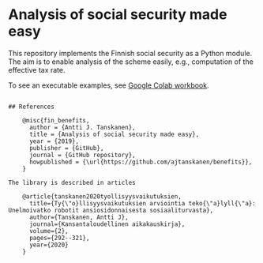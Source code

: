 # Analysis of social security made easy

This repository implements the Finnish social security as a Python module. 
The aim is to enable analysis of the scheme easily, e.g., computation of the effective tax rate.

To see an executable examples, see <a href='https://colab.research.google.com/drive/1mn6e3EEulFXpQppHKbphRGaA4ujTAx-J#scrollTo=J9Z67ShBbdy8'>Google Colab workbook</a>.
```

## References

	@misc{fin_benefits,
	  author = {Antti J. Tanskanen},
	  title = {Analysis of social security made easy},
	  year = {2019},
	  publisher = {GitHub},
	  journal = {GitHub repository},
	  howpublished = {\url{https://github.com/ajtanskanen/benefits}},
	}
	
The library is described in articles
    
    @article{tanskanen2020tyollisyysvaikutuksien,
      title={Ty{\"o}llisyysvaikutuksien arviointia teko{\"a}lyll{\"a}: Unelmoivatko robotit ansiosidonnaisesta sosiaaliturvasta},
      author={Tanskanen, Antti J},
      journal={Kansantaloudellinen aikakauskirja},
      volume={2},
      pages={292--321},
      year={2020}
    }